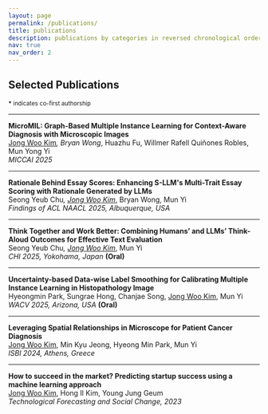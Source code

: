 ```yaml
---
layout: page
permalink: /publications/
title: publications
description: publications by categories in reversed chronological order. written manually instead of jekyll-scholar.
nav: true
nav_order: 2
---
```


## Selected Publications

<small><strong>*</strong> indicates co-first authorship</small>

---

**MicroMIL: Graph-Based Multiple Instance Learning for Context-Aware Diagnosis with Microscopic Images**  
<u>Jong Woo Kim</u><strong>*</strong>, Bryan Wong<strong>*</strong>, Huazhu Fu, Willmer Rafell Quiñones Robles, Mun Yong Yi  
<i>MICCAI 2025</i>

---

**Rationale Behind Essay Scores: Enhancing S-LLM's Multi-Trait Essay Scoring with Rationale Generated by LLMs**  
Seong Yeub Chu<strong>*</strong>, <u>Jong Woo Kim</u><strong>*</strong>, Bryan Wong, Mun Yi  
<i>Findings of ACL NAACL 2025, Albuquerque, USA</i>

---

**Think Together and Work Better: Combining Humans’ and LLMs’ Think-Aloud Outcomes for Effective Text Evaluation**  
Seong Yeub Chu<strong>*</strong>, <u>Jong Woo Kim</u><strong>*</strong>, Mun Yi  
<i>CHI 2025, Yokohama, Japan</i> <strong>(Oral)</strong>

---

**Uncertainty-based Data-wise Label Smoothing for Calibrating Multiple Instance Learning in Histopathology Image**  
Hyeongmin Park, Sungrae Hong, Chanjae Song, <u>Jong Woo Kim</u>, Mun Yi  
<i>WACV 2025, Arizona, USA</i> <strong>(Oral)</strong>

---

**Leveraging Spatial Relationships in Microscope for Patient Cancer Diagnosis**  
<u>Jong Woo Kim</u>, Min Kyu Jeong, Hyeong Min Park, Mun Yi  
<i>ISBI 2024, Athens, Greece</i>

---

**How to succeed in the market? Predicting startup success using a machine learning approach**  
<u>Jong Woo Kim</u>, Hong Il Kim, Young Jung Geum  
<i>Technological Forecasting and Social Change, 2023</i>
